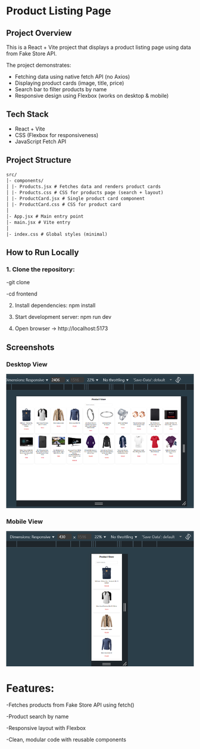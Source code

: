 # Product Listing Page

## Project Overview

This is a React + Vite project that displays a product listing page using data from Fake Store API.

The project demonstrates:

- Fetching data using native fetch API (no Axios)
- Displaying product cards (image, title, price)
- Search bar to filter products by name
- Responsive design using Flexbox (works on desktop & mobile)

## Tech Stack

- React + Vite
- CSS (Flexbox for responsiveness)
- JavaScript Fetch API

## Project Structure

```
src/
│- components/
│ |- Products.jsx # Fetches data and renders product cards
│ |- Products.css # CSS for products page (search + layout)
│ |- ProductCard.jsx # Single product card component
│ |- ProductCard.css # CSS for product card
│
│- App.jsx # Main entry point
│- main.jsx # Vite entry
│
|- index.css # Global styles (minimal)

```

## How to Run Locally

### 1. Clone the repository:

-git clone [<url>](https://github.com/verrababu12/productlist-frontend.git)

-cd frontend

2. Install dependencies:
   npm install

3. Start development server:
   npm run dev
4. Open browser → http://localhost:5173

## Screenshots

### Desktop View

![Desktop](./src/assets/desktop.png)

### Mobile View

![Mobile](./src/assets/mobile.png)

# Features:

-Fetches products from Fake Store API using fetch()

-Product search by name

-Responsive layout with Flexbox

-Clean, modular code with reusable components
